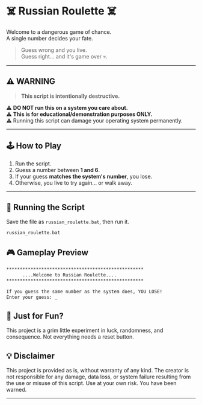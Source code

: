 # ☠️ Russian Roulette ☠️

Welcome to a dangerous game of chance.  
A single number decides your fate.

> Guess wrong and you live.  
> Guess right... and it's game over 💀.

---

## ⚠️ WARNING

> **This script is intentionally destructive.**

⚠️ **DO NOT run this on a system you care about.**  
⚠️ **This is for educational/demonstration purposes ONLY.**  
⚠️ Running this script can damage your operating system permanently.

---

## 🕹️ How to Play

1. Run the script.
2. Guess a number between **1 and 6**.
3. If your guess **matches the system's number**, you lose.
4. Otherwise, you live to try again... or walk away.

---

## 🚀 Running the Script

Save the file as `russian_roulette.bat`, then run it.

```bash
russian_roulette.bat
```

## 🎮 Gameplay Preview
```bash
***************************************************
      ....Welcome to Russian Roulette....
***************************************************

If you guess the same number as the system does, YOU LOSE!
Enter your guess: _
```


## 🧠 Just for Fun?
This project is a grim little experiment in luck, randomness, and consequence.
Not everything needs a reset button.



## 💡 Disclaimer
This project is provided as is, without warranty of any kind.
The creator is not responsible for any damage, data loss, or system failure resulting from the use or misuse of this script.
Use at your own risk. You have been warned.

---

